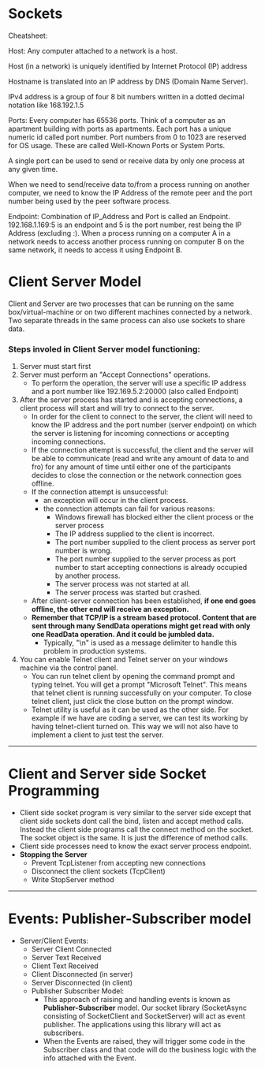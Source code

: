 # Sockets
Cheatsheet:

Host: Any computer attached to a network is a host.

Host (in a network) is uniquely identified by Internet Protocol (IP) address

Hostname is translated into an IP address by DNS (Domain Name Server).

IPv4 address is a group of four 8 bit numbers written in a dotted decimal notation like 168.192.1.5

Ports: Every computer has 65536 ports. Think of a computer as an apartment building with ports as apartments. Each port has a unique numeric id called port number. Port numbers from 0 to 1023 are reserved for OS usage. These are called Well-Known Ports or System Ports.

A single port can be used to send or receive data by only one process at any given time.

When we need to send/receive data to/from a process running on another computer, we need to know the IP Address of the remote peer and the port number being used by the peer software process.

Endpoint: Combination of IP_Address and Port is called an Endpoint. 192.168.1.169:5 is an endpoint and 5 is the port number, rest being the IP Address (excluding :).
When a process running on a computer A in a network needs to access another process running on computer B on the same network, it needs to access it using Endpoint B.

# Client Server Model
Client and Server are two processes that can be running on the same box/virtual-machine or on two different machines connected by a network. Two separate threads in the same process can also use sockets to share data.

### Steps involed in Client Server model functioning:
1. Server must start first
2. Server must perform an "Accept Connections" operations.
	- To perform the operation, the server will use a specific IP address and a port number like 192.169.5.2:20000 (also called Endpoint)
3. After the server process has started and is accepting connections, a client process will start and will try to connect to the server.
	- In order for the client to connect to the server, the client will need to know the IP address and the port number (server endpoint) on which the server is listening for incoming connections or accepting incoming connections.
	- If the connection attempt is successful, the client and the server will be able to communicate (read and write any amount of data to and fro) for any amount of time until either one of the participants decides to close the connection or the network connection goes offline.
	- If the connection attempt is unsuccessful:
		* an exception will occur in the client process.
		* the connection attempts can fail for various reasons:
			- Windows firewall has blocked either the client process or the server process
			- The IP address supplied to the client is incorrect.
			- The port number supplied to the client process as server port number is wrong.
			- The port number supplied to the server process as port number to start accepting connections is already occupied by another process.
			- The server process was not started at all.
			- The server process was started but crashed.
	- After client-server connection has been established, **if one end goes offline, the other end will receive an exception.**
	- **Remember that TCP/IP is a stream based protocol. Content that are sent through many SendData operations might get read with only one ReadData operation. And it could be jumbled data.**
		- Typically, "\n" is used as a message delimiter to handle this problem in production systems.
4. You can enable Telnet client and Telnet server on your windows machine via the control panel.
	- You can run telnet client by opening the command prompt and typing telnet. You will get a prompt "Microsoft Telnet". This means that telnet client is running successfully on your computer. To close telnet client, just click the close button on the prompt window.
	- Telnet utility is useful as it can be used as the other side. For example if we have are coding a server, we can test its working by having telnet-client turned on. This way we will not also have to implement a client to just test the server. 
	
_______________________________________________________________________________________________________________________________________________________________________________________

# Client and Server side Socket Programming
- Client side socket program is very similar to the server side except that client side sockets dont call the bind, listen and accept method calls. Instead the client side programs call the connect method on the socket. The socket object is the same. It is just the difference of method calls.
- Client side processes need to know the exact server process endpoint. 
- **Stopping the Server**
	* Prevent TcpListener from accepting new connections
	* Disconnect the client sockets (TcpClient)
	* Write StopServer method
_______________________________________________________________________________________________________________________________________________________________________________________

# Events: Publisher-Subscriber model
- Server/Client Events:
	* Server Client Connected
	* Server Text Received
	* Client Text Received
	* Client Disconnected (in server)
	* Server Disconnected (in client)
	* Publisher Subscriber Model: 
		+ This approach of raising and handling events is known as **Publisher-Subscriber** model. Our socket library (SocketAsync consisting of SocketClient and SocketServer) will act as event publisher. The applications using this library will act as subscribers.
		+ When the Events are raised, they will trigger some code in the Subscriber class and that code will do the business logic with the info attached with the Event.
